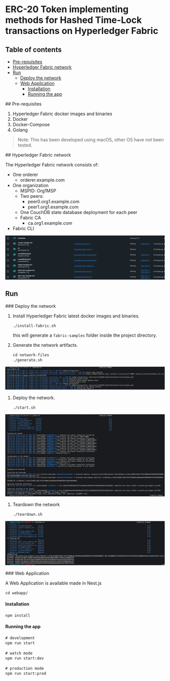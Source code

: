 # ERC-20 Token implementing methods for Hashed Time-Lock transactions on Hyperledger Fabric

## Table of contents

- [Pre-requisites](#pre-requisites)
- [Hyperledger Fabric network](#hyperledger-fabric-network)
- [Run](#run)
    - [Deploy the network](#deploy-the-network)
    - [Web Application](#web-application)
        - [Installation](#Installation)
        - [Running the app](#running-the-app)

## Pre-requisites

1. Hyperledger Fabric docker images and binaries
1. Docker
1. Docker-Compose
1. Golang

> Note: This has been developed using macOS, other OS have not been tested.

## Hyperledger Fabric network

The Hyperledger Fabric network consists of: 
* One orderer
    * orderer.example.com
* One organization
    * MSPID: Org1MSP
    * Two peers:
        * peer0.org1.example.com
        * peer1.org1.example.com
    * One CouchDB state database deployment for each peer
    * Fabric CA
        * ca.org1.example.com 
* Fabric CLI

![Network deployment](./img/topology.png)


## Run

### Deploy the network

1. Install Hyperledger Fabric latest docker images and binaries.
    ```shell
    ./install-fabric.sh
    ```
    this will generate a `fabric-samples` folder inside the project directory.

1. Generate the network artifacts.
    ```shell
    cd network-files
    ./generate.sh
    ```
![Network deployment](./img/generate.png)

1. Deploy the network.
    ```shell
    ./start.sh
    ```
![Network deployment](./img/start.png)

1. Teardown the network
    ```shell
    ./teardown.sh
    ```
![Network deployment](./img/teardown.png)

### Web Application

A Web Application is available made in Nest.js

```shell
cd webapp/
```

#### Installation

```shell
npm install
```

#### Running the app

```shell
# development
npm run start

# watch mode
npm run start:dev

# production mode
npm run start:prod
```
